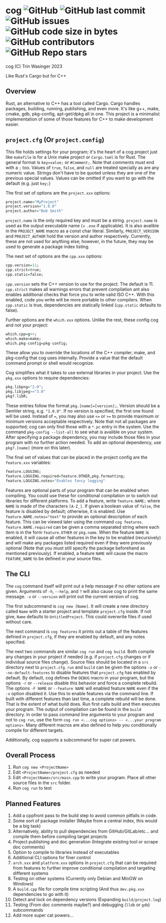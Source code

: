 # cog ![GitHub](https://img.shields.io/github/license/SteveBeeblebrox/cog?style=flat-square) ![GitHub last commit](https://img.shields.io/github/last-commit/SteveBeeblebrox/cog?style=flat-square) ![GitHub issues](https://img.shields.io/github/issues-raw/SteveBeeblebrox/cog?style=flat-square) ![GitHub code size in bytes](https://img.shields.io/github/languages/code-size/SteveBeeblebrox/cog?style=flat-square) ![GitHub contributors](https://img.shields.io/github/contributors/SteveBeeblebrox/cog?color=007EC6&style=flat-square) ![GitHub Repo stars](https://img.shields.io/github/stars/SteveBeeblebrox/cog?style=flat-square)
cog (C) Trin Wasinger 2023

Like Rust's Cargo but for C++
## Overview
Rust, an alternative to C++ has a tool called Cargo. Cargo handles packages, building, running, publishing, and even more. It's like g++, make, cmake, gdb, pkg-config, apt-get/dpkg all in one. This project is a minimalist implementation of some of those features for C++ to make development easier.

## `project.cfg` (Or `project.config`)
This file holds settings for your program; it's the heart of a cog project just like `makefile` is for a Unix make project or `Cargo.toml` is for Rust.  The general format is `key=value;` or `#Comment;`. Note that comments must end with a `;` too. Values of `true`, `false`, and `null` are treated specially as are any numeric value. Strings don't have to be quoted unless they are one of the previous special values. Values can be omitted if you want to go with the default (e.g. just `key;`)

The first set of options are the `project.xxx` options:
```R
project.name="MyProject"
project.version="1.0.0"
project.author="Bob Smith"
```
`project.name` is the only required key and must be a string. `project.name` is used as the output executable name (+ `.exe` if applicable). It is also avalible in the `PROJECT_NAME` macro as a const char literal. Similarly, `PROJECT_VERSION` and `PROJECT_AUTHOR` hold the version and author respectively. Currently, these are not used for anything else; however, in the future, they may be used to generate a package index listing.

The next set of options are the `cpp.xxx` options:
```R
cpp.version=11;
cpp.strict=true;
cpp.static=false;
```

`cpp.version` sets the C++ version to use for the project. The default is 11. `cpp.strict` makes all warnings errors that prevent compilation ant also enables additional checks that force you to write valid ISO C++. With this enabled, code you write will be more portable to other compilers. When `cpp.static` is true, dependencies are statically linked (`cpp.static` defaults to false).

Further options are the `which.xxx` options. Unlike the rest, these config cog and not your project:

```R
which.cpp=g++;
which.make=make;
which.pkg-config=pkg-config;
```

These allow you to override the locations of the C++ compiler, make, and pkg-config that cog uses internally. Provide a value that the default command prompt or shell would recognize.

Cog simplifies what it takes to use external libraries in your project. Use the `pkg.xxx` options to require dependencies:

```R
pkg.libpng="2.0";
pkg.libjpeg>="3.0"
pkg?.libR;
```

These entries follow the format `pkg.[name]=[version];`. Version should be a SemVer string, e.g. `"1.0.0"`. If no version is specified, the first one found will be used. Instead of `=`, you may also use `<=` or `>=` to provide maximum or minimum versions acceptable respectively. Note that not all packages are supported; cog can only find those with a `*.pc` entry in the system. Use the command `pkg-config --list-all` to see what is avalible on your system. After specifying a package dependency, you may include those files in your program with no further action needed. To add an optional dependency, use `pkg?.[name]` (more on this later).

The final set of values that can be placed in the project config are the `feature.xxx` variables:

```R
feature.LOGGING;
feature.LOGGING.required=feature.OTHER,pkg.formatting;
feature.LOGGING.notes="Enables fancy logging"
```

Features are optional parts of your program that can be enabled when compiling. You could use these for conditional compilation or to switch out libraries for different platforms. To add a feature, write `feature.NAME;` where `NAME` is made of the characters `[A-Z_]`. If given a boolean value of `false`, the feature is disabled by default; otherwise, it is enabled. Use `feature.NAME.notes="text"` to provide an optional description of each feature. This can be viewed later using the command `cog features`. `feature.NAME.required` can be given a comma separated string where each item is in the form `feature.OTHER` or `pkg.name`. When the feature `NAME` is enabled, it will cause all other features in the key to be enabled (recursively) and will make any packages listed required even if they were previously optional (Note that you must still specify the package beforehand as mentioned previously). If enabled, a feature `NAME` will cause the macro `FEATURE_NAME` to be defined in your source files.

## The CLI
The `cog` command itself will print out a help message if no other options are given. Arguments of `-h`, `--help`, and `?` will also cause cog to print the same message. `-v` or `--version` will print out the current version of cog.

The first subcommand is `cog new [Name]`. It will create a new directory called `Name` with a starter project and template `project.cfg` inside. If not give, `Name` defaults to `UntitledProject`. This could overwrite files if used without care.

The next command is `cog features` it prints out a table of the features defined in `project.cfg`, if they are enabled by default, and any notes specified.

The next two commands are similar `cog run` and `cog build`. Both compile any changes in your project if needed (e.g. if `project.cfg` changes or if individual source files change). Source files should be located in a `src` directory next to `project.cfg`. `run` and `build` can be given the options `-x` or `--no-default-features` to disable features that `project.cfg` has enabled by default. By default, cog defines the `DEBUG` macro in your program, but the options `-r` or `--release` disable this behavior and force a complete rebuild. The options `-F NAME` or `--feature NAME` will enabled feature `NAME` even if the `-x` option disabled it. Use this to enable features via the command line. If built with different features than last time, a complete rebuild will be done. That is the extent of what build does. Run first calls build and then executes your program. The output of compilation can be found in the `build` directory. In order to pass command line arguments to your program and not to `cog run`, use the form `cog run <...cog options> -- <...your program options>`. Many different macros are also defined to help you conditionally compile for different targets.

Additionally, cog supports a subcommand for super cat powers.

## Overall Process
1. Run `cog new <ProjectName>`
2. Edit `<ProjectName>/project.cfg` as needed
3. Edit `<ProjectName>/src/main.cpp` to write your program. Place all other source files in the `src` folder.
4. Run `cog run` to test

## Planned Features
1. Add a cppfront pass to the build step to avoid common pitfalls in code.
2. Some sort of package installer (Maybe from a central index, this would be a big task)
3. Alternatively, ability to pull dependencies from GitHub/GitLab/etc... and compile them before compiling target projects
4. Project publishing and doc generation (Integrate existing tool or scrape doc comments)
5. Option to compile to libraries instead of executables
6. Additional CLI options for finer control
7. `arch.xxx` and `platform.xxx` options in `project.cfg` that can be required from features to further improve conditional compilation and targeting different systems
8. Testing on other systems (Currently only Debian and MinGW on Windows)
9. A `build.cpp` file for compile time scripting (And thus `dev.pkg.xxx` dependencies to go with it)
10. Detect and lock on dependency versions (Expanding `build/project.log`)
11. Testing (From doc comments maybe?) and debugging (`lldb` or `gdb`) subcommands
12. Add more super cat powers...
